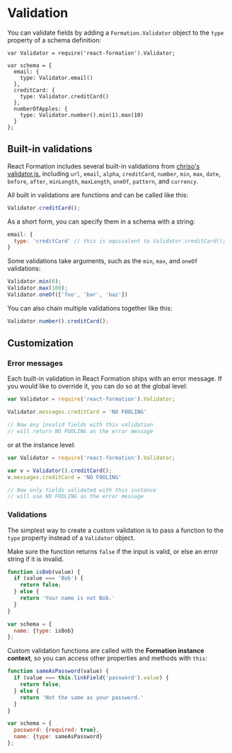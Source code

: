 # Validation

You can validate fields by adding a `Formation.Validator` object to the `type` property of a schema definition:

```jsx{5,8,11}
var Validator = require('react-formation').Validator;

var schema = {
  email: {
    type: Validator.email()
  },
  creditCard: {
    type: Validator.creditCard()
  },
  numberOfApples: {
    type: Validator.number().min(1).max(10)
  }
};
```

## Built-in validations

React Formation includes several built-in validations from [chriso's validator.js](http://github.com/chriso/validator.js), including `url`, `email`, `alpha`, `creditCard`, `number`, `min`, `max`, `date`, `before`, `after`, `minLength`, `maxLength`, `oneOf`, `pattern`, and `currency`.

All built in validations are functions and can be called like this:

```jsx
Validator.creditCard();
```

As a short form, you can specify them in a schema with a string:

```jsx
email: {
  type: 'creditCard' // this is equivalent to Validator.creditCard();
}
```

Some validations take arguments, such as the `min`, `max`, and `oneOf` validations:

```jsx
Validator.min(0);
Validator.max(100);
Validator.oneOf(['foo', 'bar', 'baz'])
```

You can also chain multiple validations together like this:

```jsx
Validator.number().creditCard();
```

## Customization

### Error messages

Each built-in validation in React Formation ships with an error message. If you would like to override it, you can do so at the global level:

```jsx
var Validator = require('react-formation').Validator;

Validator.messages.creditCard = 'NO FOOLING'

// Now any invalid fields with this validation
// will return NO FOOLING as the error message
```

or at the instance level:

```jsx
var Validator = require('react-formation').Validator;

var v = Validator().creditCard();
v.messages.creditCard = 'NO FOOLING'

// Now only fields validated with this instance
// will use NO FOOLING as the error message
```

### Validations

The simplest way to create a custom validation is to pass a function to the `type` property instead of a `Validator` object.

Make sure the function returns `false` if the input is valid, or else an error string if it is invalid.

```jsx
function isBob(value) {
  if (value === 'Bob') {
    return false;
  } else {
    return 'Your name is not Bob.'
  }
}

var schema = {
  name: {type: isBob}
};
```

Custom validation functions are called with the **Formation instance context**, so you can access other properties and methods with `this`:

```jsx
function sameAsPassword(value) {
  if (value === this.linkField('password').value) {
    return false;
  } else {
    return 'Not the same as your password.'
  }
}

var schema = {
  password: {required: true},
  name: {type: sameAsPassword}
};
```


